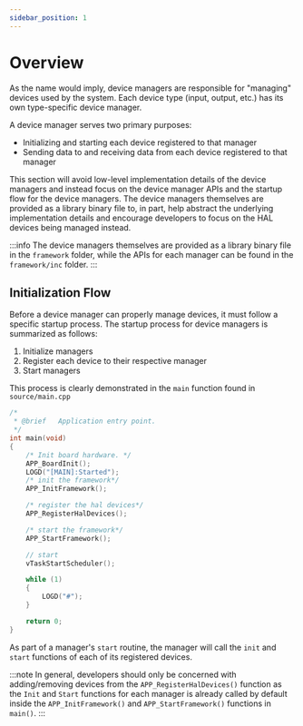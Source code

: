 ```yaml
---
sidebar_position: 1
---
```


# Overview

As the name would imply,
device managers are responsible for "managing" devices used by the system.
Each device type (input, output, etc.) has its own type-specific device manager.

A device manager serves two primary purposes:

* Initializing and starting each device registered to that manager
* Sending data to and receiving data from each device registered to that manager

This section will avoid low-level implementation details of the device managers
and instead focus on the device manager APIs and the startup flow for the device managers.
The device managers themselves are provided as a library binary file to,
in part,
help abstract the underlying implementation details and encourage developers to focus on the HAL devices being managed instead.

:::info
The device managers themselves are provided as a library binary file in the `framework` folder,
while the APIs for each manager can be found in the `framework/inc` folder.
:::

## Initialization Flow

Before a device manager can properly manage devices, it must follow a specific startup process.
The startup process for device managers is summarized as follows:

1. Initialize managers
2. Register each device to their respective manager
3. Start managers

This process is clearly demonstrated in the `main` function found in `source/main.cpp`

```c title="source/main.cpp" {9-16}
/*
 * @brief   Application entry point.
 */
int main(void)
{
    /* Init board hardware. */
    APP_BoardInit();
    LOGD("[MAIN]:Started");
    /* init the framework*/
    APP_InitFramework();

    /* register the hal devices*/
    APP_RegisterHalDevices();

    /* start the framework*/
    APP_StartFramework();

    // start
    vTaskStartScheduler();

    while (1)
    {
        LOGD("#");
    }

    return 0;
}
```

As part of a manager's `start` routine,
the manager will call the `init` and `start` functions of each of its registered devices.

:::note
In general,
developers should only be concerned with adding/removing devices from the `APP_RegisterHalDevices()` function as the `Init` and `Start` functions for each manager is already called by default inside the `APP_InitFramework()` and `APP_StartFramework()` functions in `main()`.
:::